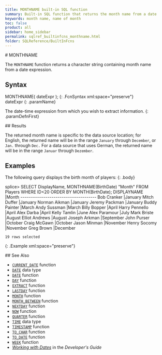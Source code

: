```yaml
---
title: MONTHNAME built-in SQL function
summary: Built-in SQL function that returns the month name from a date expression
keywords: month name, name of month
toc: false
product: all
sidebar: home_sidebar
permalink: sqlref_builtinfcns_monthname.html
folder: SQLReference/BuiltInFcns
---
```

<section>
<div class="TopicContent" data-swiftype-index="true" markdown="1">
# MONTHNAME

The `MONTHNAME` function returns a character string containing month
name from a date expression.

## Syntax

<div class="fcnWrapperWide" markdown="1">
    MONTHNAME( dateExpr );
{: .FcnSyntax xml:space="preserve"}

</div>
<div class="paramList" markdown="1">
dateExpr
{: .paramName}

The date-time expression from which you wish to extract information.
{: .paramDefnFirst}

</div>
## Results

The returned month name is specific to the data source location; for
English, the returned name will be in the range `January` through
`December`, or `Jan.` through `Dec.` For a data source that uses German,
the returned name will be in the range `Januar` through `Dezember`.

## Examples

The following query displays the birth month of players:
{: .body}

<div class="preWrapper" markdown="1">
    splice> SELECT DisplayName, MONTHNAME(BirthDate) "Month"
       FROM Players
       WHERE ID<20
       ORDER BY MONTH(BirthDate);
    DISPLAYNAME             |Month
    ---------------------------------------
    Bob Cranker             |January
    Mitch Duffer            |January
    Norman Aikman           |January
    Jeremy Packman          |January
    Buddy Painter           |March
    Andy Sussman            |March
    Billy Bopper            |April
    Harry Pennello          |April
    Alex Darba              |April
    Kelly Tamlin            |June
    Alex Paramour           |July
    Mark Briste             |August
    Elliot Andrews          |August
    Joseph Arkman           |September
    John Purser             |October
    Craig McGawn            |October
    Jason Minman            |November
    Henry Socomy            |November
    Greg Brown              |December
    
    19 rows selected
{: .Example xml:space="preserve"}

</div>
## See Also

* [`CURRENT_DATE`](sqlref_builtinfcns_currentdate.html) function
* [`DATE`](sqlref_builtinfcns_date.html) data type
* [`DATE`](sqlref_builtinfcns_date.html) function
* [`DAY`](sqlref_builtinfcns_day.html) function
* [`EXTRACT`](sqlref_builtinfcns_extract.html) function
* [`LASTDAY`](sqlref_builtinfcns_day.html) function
* [`MONTH`](sqlref_builtinfcns_month.html) function
* [`MONTH_BETWEEN`](sqlref_builtinfcns_monthbetween.html) function
* [`NEXTDAY`](sqlref_builtinfcns_day.html) function
* [`NOW`](sqlref_builtinfcns_now.html) function
* [`QUARTER`](sqlref_builtinfcns_quarter.html) function
* [`TIME`](sqlref_builtinfcns_time.html) data type
* [`TIMESTAMP`](sqlref_builtinfcns_timestamp.html) function
* [`TO_CHAR`](sqlref_builtinfcns_char.html) function
* [`TO_DATE`](sqlref_builtinfcns_date.html) function
* [`WEEK`](sqlref_builtinfcns_week.html) function
* *[Working with Dates](developers_fundamentals_dates.html)* in the
  *Developer's Guide*

</div>
</section>

